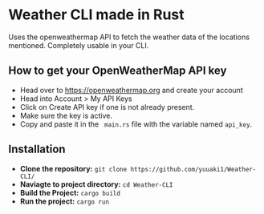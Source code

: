 # Weather CLI made in Rust
Uses the openweathermap API to fetch the weather data of the locations mentioned.
Completely usable in your CLI.

## How to get your OpenWeatherMap API key
- Head over to https://openweathermap.org and create your account
- Head into Account > My API Keys
- Click on Create API key if one is not already present.
- Make sure the key is active.
- Copy and paste it in the ``` main.rs``` file with the variable named ```api_key```.

## Installation
- **Clone the repository:**
``` git clone https://github.com/yuuaki1/Weather-CLI/ ```
- **Naviagte to project directory:**
``` cd Weather-CLI ```
- **Build the Project:**
``` cargo build ```
- **Run the project:**
``` cargo run ```
